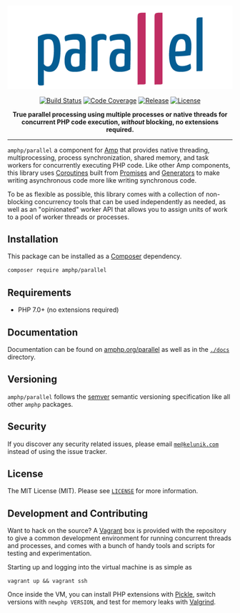 <p align="center">
<a href="https://amphp.org/parallel"><img src="https://raw.githubusercontent.com/amphp/logo/master/repos/parallel.png?v=12-07-2017" alt="parallel"/></a>
</p>

<p align="center">
<a href="https://travis-ci.org/amphp/parallel"><img src="https://img.shields.io/travis/amphp/parallel/master.svg?style=flat-square" alt="Build Status"/></a>
<a href="https://coveralls.io/github/amphp/parallel?branch=master"><img src="https://img.shields.io/coveralls/amphp/parallel/master.svg?style=flat-square" alt="Code Coverage"/></a>
<a href="https://github.com/amphp/parallel/releases"><img src="https://img.shields.io/github/release/amphp/parallel.svg?style=flat-square" alt="Release"/></a>
<a href="https://github.com/amphp/parallel/blob/master/LICENSE"><img src="https://img.shields.io/badge/license-MIT-blue.svg?style=flat-square" alt="License"/></a>
</p>

<p align="center"><strong>True parallel processing using multiple processes or native threads for concurrent PHP code execution, <em>without</em> blocking, no extensions required.</strong></p>

<hr/>

`amphp/parallel` a component for [Amp](https://amphp.org) that provides native threading, multiprocessing, process synchronization, shared memory, and task workers for concurrently executing PHP code. Like other Amp components, this library uses [Coroutines](http://amphp.org/amp/coroutines/) built from [Promises](http://amphp.org/amp/promises/) and [Generators](http://www.php.net/manual/en/language.generators.overview.php) to make writing asynchronous code more like writing synchronous code.

To be as flexible as possible, this library comes with a collection of non-blocking concurrency tools that can be used independently as needed, as well as an "opinionated" worker API that allows you to assign units of work to a pool of worker threads or processes.

## Installation

This package can be installed as a [Composer](https://getcomposer.org/) dependency.

```bash
composer require amphp/parallel
```

## Requirements

- PHP 7.0+ (no extensions required)

## Documentation

Documentation can be found on [amphp.org/parallel](https://amphp.org/parallel/) as well as in the [`./docs`](./docs) directory.

## Versioning

`amphp/parallel` follows the [semver](http://semver.org/) semantic versioning specification like all other `amphp` packages.

## Security

If you discover any security related issues, please email [`me@kelunik.com`](mailto:me@kelunik.com) instead of using the issue tracker.

## License

The MIT License (MIT). Please see [`LICENSE`](./LICENSE) for more information.

## Development and Contributing

Want to hack on the source? A [Vagrant](http://vagrantup.com) box is provided with the repository to give a common development environment for running concurrent threads and processes, and comes with a bunch of handy tools and scripts for testing and experimentation.

Starting up and logging into the virtual machine is as simple as

    vagrant up && vagrant ssh

Once inside the VM, you can install PHP extensions with [Pickle](https://github.com/FriendsOfPHP/pickle), switch versions with `newphp VERSION`, and test for memory leaks with [Valgrind](http://valgrind.org).
